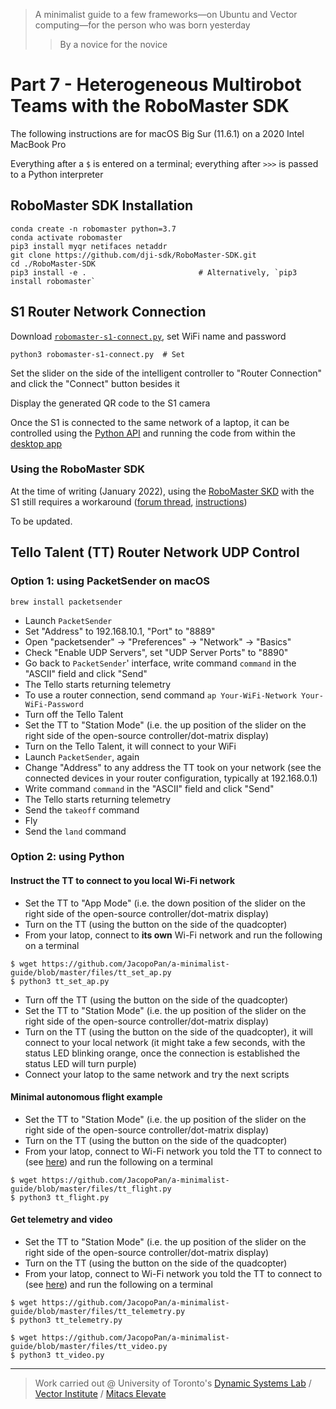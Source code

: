 > A minimalist guide to  a few frameworks⁠—on Ubuntu and Vector computing⁠—for the person who was born yesterday
>> By a novice for the novice

# Part 7 - Heterogeneous Multirobot Teams with the RoboMaster SDK

The following instructions are for macOS Big Sur (11.6.1) on a 2020 Intel MacBook Pro

Everything after a `$` is entered on a terminal; everything after `>>>` is passed to a Python interpreter

## RoboMaster SDK Installation

```
conda create -n robomaster python=3.7
conda activate robomaster
pip3 install myqr netifaces netaddr
git clone https://github.com/dji-sdk/RoboMaster-SDK.git
cd ./RoboMaster-SDK
pip3 install -e .                         # Alternatively, `pip3 install robomaster`

```

## S1 Router Network Connection

Download [`robomaster-s1-connect.py`](https://github.com/JacopoPan/a-minimalist-guide/blob/master/files/robomaster-s1-connect.py), set WiFi name and password
```
python3 robomaster-s1-connect.py  # Set
```
Set the slider on the side of the intelligent controller to "Router Connection" and click the "Connect" button besides it

Display the generated QR code to the S1 camera

Once the S1 is connected to the same network of a laptop, it can be controlled using the [Python API](https://www.dji.com/ca/robomaster-s1/programming-guide) and running the code from within the [desktop app](https://www.dji.com/ca/robomaster-s1/downloads)

### Using the RoboMaster SDK

At the time of writing (January 2022), using the [RoboMaster SKD](https://github.com/dji-sdk/RoboMaster-SDK) with the S1 still requires a workaround ([forum thread](https://forum.dji.com/forum.php?mod=viewthread&tid=212767), [instructions](https://github.com/JacopoPan/a-minimalist-guide/blob/master/files/s1_sdk_hack.zip))

To be updated.

## Tello Talent (TT) Router Network UDP Control

### Option 1: using PacketSender on macOS

```
brew install packetsender
```

- Launch `PacketSender` 
- Set "Address" to 192.168.10.1, "Port" to "8889"
- Open "packetsender" -> "Preferences" -> "Network" -> "Basics"
- Check "Enable UDP Servers", set "UDP Server Ports" to "8890"
- Go back to `PacketSender`' interface, write command `command` in the "ASCII" field and click "Send"
- The Tello starts returning telemetry
- To use a router connection, send command `ap Your-WiFi-Network Your-WiFi-Password`
- Turn off the Tello Talent
- Set the TT to "Station Mode" (i.e. the up position of the slider on the right side of the open-source controller/dot-matrix display)
- Turn on the Tello Talent, it will connect to your WiFi
- Launch `PacketSender`, again
- Change "Address" to any address the TT took on your network (see the connected devices in your router configuration, typically at 192.168.0.1)
- Write command `command` in the "ASCII" field and click "Send"
- The Tello starts returning telemetry
- Send the `takeoff` command
- Fly
- Send the `land` command


### Option 2: using Python

#### Instruct the TT to connect to you local Wi-Fi network

- Set the TT to "App Mode" (i.e. the down position of the slider on the right side of the open-source controller/dot-matrix display)
- Turn on the TT (using the button on the side of the quadcopter)
- From your latop, connect to **its own** Wi-Fi network and run the following on a terminal

```
$ wget https://github.com/JacopoPan/a-minimalist-guide/blob/master/files/tt_set_ap.py
$ python3 tt_set_ap.py
```

- Turn off the TT (using the button on the side of the quadcopter)
- Set the TT to "Station Mode" (i.e. the up position of the slider on the right side of the open-source controller/dot-matrix display)
- Turn on the TT (using the button on the side of the quadcopter), it will connect to your local network (it might take a few seconds, with the status LED blinking orange, once the connection is established the status LED will turn purple)
- Connect your latop to the same network and try the next scripts

#### Minimal autonomous flight example

- Set the TT to "Station Mode" (i.e. the up position of the slider on the right side of the open-source controller/dot-matrix display)
- Turn on the TT (using the button on the side of the quadcopter)
- From your latop, connect to Wi-Fi network you told the TT to connect to (see [here](https://github.com/JacopoPan/a-minimalist-guide/blob/master/Part7-Heterogeneous-Multirobot-Teams-with-the-RoboMaster-SDK.md#instruct-the-tt-to-connect-to-you-local-wi-fi-network)) and run the following on a terminal

```
$ wget https://github.com/JacopoPan/a-minimalist-guide/blob/master/files/tt_flight.py
$ python3 tt_flight.py
```

#### Get telemetry and video

- Set the TT to "Station Mode" (i.e. the up position of the slider on the right side of the open-source controller/dot-matrix display)
- Turn on the TT (using the button on the side of the quadcopter)
- From your latop, connect to Wi-Fi network you told the TT to connect to (see [here](https://github.com/JacopoPan/a-minimalist-guide/blob/master/Part7-Heterogeneous-Multirobot-Teams-with-the-RoboMaster-SDK.md#instruct-the-tt-to-connect-to-you-local-wi-fi-network)) and run the following on a terminal

```
$ wget https://github.com/JacopoPan/a-minimalist-guide/blob/master/files/tt_telemetry.py
$ python3 tt_telemetry.py
```

```
$ wget https://github.com/JacopoPan/a-minimalist-guide/blob/master/files/tt_video.py
$ python3 tt_video.py
```

-------
> Work carried out @ University of Toronto's [Dynamic Systems Lab](https://github.com/utiasDSL) / [Vector Institute](https://github.com/VectorInstitute) / [Mitacs Elevate](https://www.mitacs.ca/en/projects/multi-agent-reinforcement-learning-decentralized-uavugv-cooperative-exploration)

